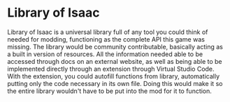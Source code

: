 # Library of Isaac

Library of Isaac is a universal library full of any tool you could think of needed for modding, functioning as the complete API this game was missing. The library would be community contributable, basically acting as a built in version of resources. All the information needed able to be accessed through docs on an external website, as well as being able to be implemented directly through an extension through Virtual Studio Code. With the extension, you could autofill functions from library, automatically putting only the code necessary in its own file. Doing this would make it so the entire library wouldn't have to be put into the mod for it to function.
